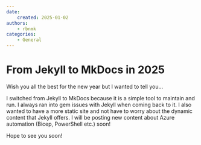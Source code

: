 ```yaml
---
date:
    created: 2025-01-02
authors: 
    - rbnmk
categories:
    - General
---
```


# From Jekyll to MkDocs in 2025

Wish you all the best for the new year but I wanted to tell you...
<!-- more -->

I switched from Jekyll to MkDocs because it is a simple tool to maintain and run. I always ran into gem issues with Jekyll when coming back to it. I also wanted to have a more static site and not have to worry about the dynamic content that Jekyll offers. I will be posting new content about Azure automation (Bicep, PowerShell etc.) soon!

Hope to see you soon!
